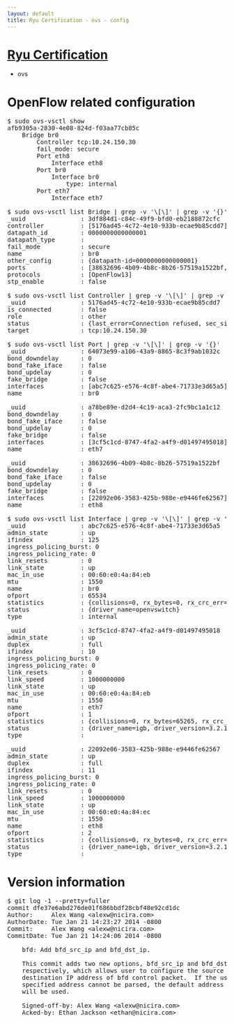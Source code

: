 ```yaml
---
layout: default
title: Ryu Certification - ovs - config
---
```

# [Ryu Certification](http://osrg.github.io/ryu/certification.html)
* ovs 

# OpenFlow related configuration
<pre>
$ sudo ovs-vsctl show
afb9305a-2830-4e08-824d-f03aa77cb85c
    Bridge br0
        Controller tcp:10.24.150.30
        fail_mode: secure
        Port eth8
            Interface eth8
        Port br0
            Interface br0
                type: internal
        Port eth7
            Interface eth7

$ sudo ovs-vsctl list Bridge | grep -v '\[\]' | grep -v '{}'
_uuid               : 3df884d1-c84c-49f9-bfd0-eb2188872cfc
controller          : [5176ad45-4c72-4e10-933b-ecae9b85cdd7]
datapath_id         : 0000000000000001
datapath_type       : 
fail_mode           : secure
name                : br0
other_config        : {datapath-id=0000000000000001}
ports               : [38632696-4b09-4b8c-8b26-57519a1522bf, 64073e99-a106-43a9-8865-8c3f9ab1032c, a78be89e-d2d4-4c19-aca3-2fc9bc1a1c12]
protocols           : [OpenFlow13]
stp_enable          : false

$ sudo ovs-vsctl list Controller | grep -v '\[\]' | grep -v '{}'
_uuid               : 5176ad45-4c72-4e10-933b-ecae9b85cdd7
is_connected        : false
role                : other
status              : {last_error=Connection refused, sec_since_connect=357, sec_since_disconnect=3, state=BACKOFF}
target              : tcp:10.24.150.30

$ sudo ovs-vsctl list Port | grep -v '\[\]' | grep -v '{}'
_uuid               : 64073e99-a106-43a9-8865-8c3f9ab1032c
bond_downdelay      : 0
bond_fake_iface     : false
bond_updelay        : 0
fake_bridge         : false
interfaces          : [abc7c625-e576-4c8f-abe4-71733e3d65a5]
name                : br0

_uuid               : a78be89e-d2d4-4c19-aca3-2fc9bc1a1c12
bond_downdelay      : 0
bond_fake_iface     : false
bond_updelay        : 0
fake_bridge         : false
interfaces          : [3cf5c1cd-8747-4fa2-a4f9-d01497495018]
name                : eth7

_uuid               : 38632696-4b09-4b8c-8b26-57519a1522bf
bond_downdelay      : 0
bond_fake_iface     : false
bond_updelay        : 0
fake_bridge         : false
interfaces          : [22092e06-3583-425b-988e-e9446fe62567]
name                : eth8

$ sudo ovs-vsctl list Interface | grep -v '\[\]' | grep -v '{}'
_uuid               : abc7c625-e576-4c8f-abe4-71733e3d65a5
admin_state         : up
ifindex             : 125
ingress_policing_burst: 0
ingress_policing_rate: 0
link_resets         : 0
link_state          : up
mac_in_use          : 00:60:e0:4a:84:eb
mtu                 : 1550
name                : br0
ofport              : 65534
statistics          : {collisions=0, rx_bytes=0, rx_crc_err=0, rx_dropped=0, rx_errors=0, rx_frame_err=0, rx_over_err=0, rx_packets=0, tx_bytes=0, tx_dropped=0, tx_errors=0, tx_packets=0}
status              : {driver_name=openvswitch}
type                : internal

_uuid               : 3cf5c1cd-8747-4fa2-a4f9-d01497495018
admin_state         : up
duplex              : full
ifindex             : 10
ingress_policing_burst: 0
ingress_policing_rate: 0
link_resets         : 0
link_speed          : 1000000000
link_state          : up
mac_in_use          : 00:60:e0:4a:84:eb
mtu                 : 1550
name                : eth7
ofport              : 1
statistics          : {collisions=0, rx_bytes=65265, rx_crc_err=0, rx_dropped=0, rx_errors=0, rx_frame_err=0, rx_over_err=0, rx_packets=660, tx_bytes=0, tx_dropped=0, tx_errors=0, tx_packets=0}
status              : {driver_name=igb, driver_version=3.2.10-k, firmware_version=3.10-0}
type                : 

_uuid               : 22092e06-3583-425b-988e-e9446fe62567
admin_state         : up
duplex              : full
ifindex             : 11
ingress_policing_burst: 0
ingress_policing_rate: 0
link_resets         : 0
link_speed          : 1000000000
link_state          : up
mac_in_use          : 00:60:e0:4a:84:ec
mtu                 : 1550
name                : eth8
ofport              : 2
statistics          : {collisions=0, rx_bytes=0, rx_crc_err=0, rx_dropped=0, rx_errors=0, rx_frame_err=0, rx_over_err=0, rx_packets=0, tx_bytes=20536, tx_dropped=0, tx_errors=0, tx_packets=220}
status              : {driver_name=igb, driver_version=3.2.10-k, firmware_version=3.10-0}
type                : 
</pre>

# Version information
<pre>
$ git log -1 --pretty=fuller
commit dfe37e6abd276de01f686bbdf28cbf48e92cd1dc
Author:     Alex Wang &lt;alexw@nicira.com&gt;
AuthorDate: Tue Jan 21 14:23:27 2014 -0800
Commit:     Alex Wang &lt;alexw@nicira.com&gt;
CommitDate: Tue Jan 21 14:24:06 2014 -0800

    bfd: Add bfd_src_ip and bfd_dst_ip.
    
    This commit adds two new options, bfd_src_ip and bfd_dst_ip
    respectively, which allows user to configure the source and
    destination IP address of bfd control packet.  If the user
    specified address cannot be parsed, the default address
    will be used.
    
    Signed-off-by: Alex Wang &lt;alexw@nicira.com&gt;
    Acked-by: Ethan Jackson &lt;ethan@nicira.com&gt;
</pre>

